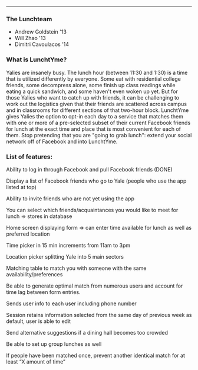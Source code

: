 ***

### The Lunchteam
* Andrew Goldstein '13 
* Will Zhao '13
* Dimitri Cavoulacos '14

### What is LunchtYme?
Yalies are insanely busy. The lunch hour (between 11:30 and 1:30) is a time that is utilized differently by everyone. Some eat with residential college friends, some decompress alone, some finish up class readings while eating a quick sandwich, and some haven't even woken up yet. But for those Yalies who want to catch up with friends, it can be challenging to work out the logistics given that their friends are scattered across campus and in classrooms for different sections of that two-hour block. LunchtYme gives Yalies the option to opt-in each day to a service that matches them with one or more of a pre-selected subset of their current Facebook friends for lunch at the exact time and place that is most convenient for each of them. Stop pretending that you are "going to grab lunch": extend your social network off of Facebook and into LunchtYme.


### List of features:

Ability to log in through Facebook and pull Facebook friends (DONE)

Display a list of Facebook friends who go to Yale (people who use the app listed at top)

Ability to invite friends who are not yet using the app

You can select which friends/acquaintances you would like to meet for lunch => stores in database

Home screen displaying form => can enter time available for lunch as well as preferred location

Time picker in 15 min increments from 11am to 3pm

Location picker splitting Yale into 5 main sectors

Matching table to match you with someone with the same availability/preferences

Be able to generate optimal match from numerous users and account for time lag between form entries.

Sends user info to each user including phone number

Session retains information selected from the same day of previous week as default, user is able to edit

Send alternative suggestions if a dining hall becomes too crowded

Be able to set up group lunches as well

If people have been matched once, prevent another identical match for at least “X amount of time”


